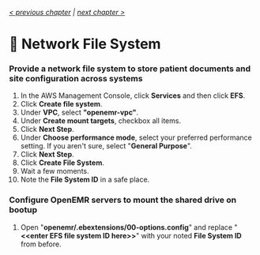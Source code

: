 _[< previous chapter](02-Private-Cloud.md) | [next chapter >](04-Database-System.md)_

# 📁 Network File System

### Provide a network file system to store patient documents and site configuration across systems

1. In the AWS Management Console, click **Services** and then click **EFS**.
2. Click **Create file system**.
3. Under **VPC**, select **"openemr-vpc"**.
4. Under **Create mount targets**, checkbox all items.
5. Click **Next Step**.
6. Under **Choose performance mode**, select your preferred performance setting. If you aren't sure, select "**General Purpose**".
7. Click **Next Step**.
8. Click **Create File System**.
9. Wait a few moments.
10. Note the **File System ID** in a safe place.

### Configure OpenEMR servers to mount the shared drive on bootup

1. Open "**openemr/.ebextensions/00-options.config**" and replace "**&lt;&lt;enter EFS file system ID here&gt;&gt;**" with your noted **File System ID** from before.
